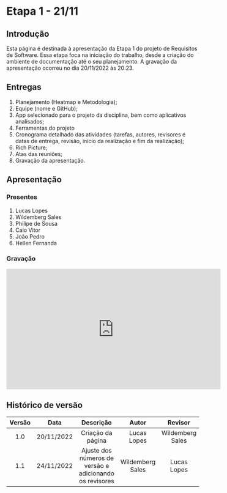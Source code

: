 # Etapa 1 - 21/11

## Introdução
Esta página é destinada à apresentação da Etapa 1 do projeto de Requisitos de Software. Essa etapa foca na iniciação do trabalho, desde a criação do ambiente de documentação até o seu planejamento. A gravação da apresentação ocorreu no dia 20/11/2022 às 20:23.

## Entregas
<ol>
    <li>Planejamento (Heatmap e Metodologia);</li>
    <li>Equipe (nome e GitHub);</li>
    <li>App selecionado para o projeto da disciplina, bem como aplicativos analisados;</li>
    <li>Ferramentas do projeto</li>
    <li>Cronograma detalhado das atividades (tarefas, autores, revisores e datas de entrega, revisão, início da realização e fim da realização);</li>
    <li>Rich Picture;</li>
    <li>Atas das reuniões;</li>
    <li>Gravação da apresentação.</li>
</ol>

## Apresentação

### Presentes
<ol>
    <li>Lucas Lopes</li>
    <li>Wildemberg Sales</li>
    <li>Philipe de Sousa</li>
    <li>Caio Vitor</li>
    <li>João Pedro</li>
    <li>Hellen Fernanda</li>
</ol>

### Gravação
<iframe width="560" height="315" src="https://www.youtube.com/embed/aLda4COAzw0?start=15" title="YouTube video player" frameborder="0" allow="accelerometer; autoplay; clipboard-write; encrypted-media; gyroscope; picture-in-picture" allowfullscreen></iframe>

## Histórico de versão
| Versão | Data | Descrição | Autor | Revisor |
| :----: | :--: | :-------: | :---: | :-----: |
| 1.0 | 20/11/2022 | Criação da página | Lucas Lopes | Wildemberg Sales |
| 1.1 | 24/11/2022 | Ajuste dos números de versão e adicionando os revisores | Wildemberg Sales | Lucas Lopes |
